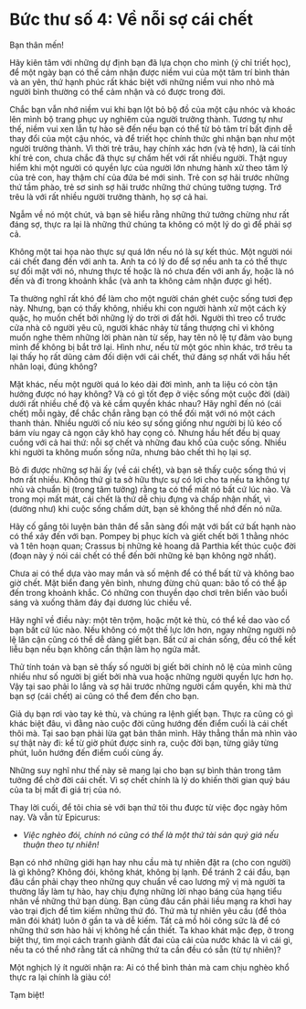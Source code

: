 # Bức thư số 4: Về nỗi sợ cái chết

Bạn thân mến!

Hãy kiên tâm với những dự định bạn đã lựa chọn cho mình (ý chỉ triết học), để một ngày bạn có thể cảm nhận được niềm vui của một tâm trí bình thản và an yên, thứ hạnh phúc rất khác biệt với những niềm vui nho nhỏ mà người bình thường có thể cảm nhận và có được trong đời.

Chắc bạn vẫn nhớ niềm vui khi bạn lột bỏ bộ đồ của một cậu nhóc và khoác lên mình bộ trang phục uy nghiêm của người trưởng thành. Tương tự như thế, niềm vui xen lẫn tự hào sẽ đến nếu bạn có thể từ bỏ tâm trí bất định dễ thay đổi của một cậu nhóc, và để triết học chính thức ghi nhận bạn như một người trưởng thành. Vì thời trẻ trâu, hay chính xác hơn (và tệ hơn), là cái tính khí trẻ con, chưa chắc đã thực sự chấm hết với rất nhiều người. Thật nguy hiểm khi một người có quyền lực của người lớn nhưng hành xử theo tâm lý của trẻ con, hay thậm chí của đứa bé mới sinh. Trẻ con sợ hãi trước những thứ tầm phào, trẻ sơ sinh sợ hãi trước những thứ chúng tưởng tượng. Trớ trêu là với rất nhiều người trưởng thành, họ sợ cả hai.

Ngẫm về nó một chút, và bạn sẽ hiểu rằng những thứ tưởng chừng như rất đáng sợ, thực ra lại là những thứ chúng ta không có một lý do gì để phải sợ cả.

Không một tai họa nào thực sự quá lớn nếu nó là sự kết thúc. Một người nói cái chết đang đến với anh ta. Anh ta có lý do để sợ nếu anh ta có thể thực sự đối mặt với nó, nhưng thực tế hoặc là nó chưa đến với anh ấy, hoặc là nó đến và đi trong khoảnh khắc (và anh ta không cảm nhận được gì hết).

Ta thường nghĩ rất khó để làm cho một người chán ghét cuộc sống tươi đẹp này. Nhưng, bạn có thấy không, nhiều khi con người hành xử một cách kỳ quặc, họ muốn chết bởi những lý do trời ơi đất hỡi. Người thì treo cổ trước cửa nhà cô người yêu cũ, người khác nhảy từ tầng thượng chỉ vì không muốn nghe thêm những lời phàn nàn từ sếp, hay tên nô lệ tự đâm vào bụng mình để không bị bắt trở lại. Hình như, nếu từ một góc nhìn khác, trớ trêu ta lại thấy họ rất dũng cảm đối diện với cái chết, thứ đáng sợ nhất với hầu hết nhân loại, đúng không?

Mặt khác, nếu một người quá lo kéo dài đời mình, anh ta liệu có còn tận hưởng được nó hay không? Và có gì tốt đẹp ở việc sống một cuộc đời (dài) dưới rất nhiều chế độ và kẻ cầm quyền khác nhau? Hãy nghĩ đến nó (cái chết) mỗi ngày, để chắc chắn rằng bạn có thể đối mặt với nó một cách thanh thản. Nhiều người cố níu kéo sự sống giống như người bị lũ kéo cố bám víu ngay cả ngọn cây khô hay cọng cỏ. Nhưng hầu hết đều bị quay cuồng với cả hai thứ: nỗi sợ chết và những đau khổ của cuộc sống. Nhiều khi người ta không muốn sống nữa, nhưng bảo chết thì họ lại sợ.

Bỏ đi được những sợ hãi ấy (về cái chết), và bạn sẽ thấy cuộc sống thú vị hơn rất nhiều. Không thứ gì ta sở hữu thực sự có lợi cho ta nếu ta không tự nhủ và chuẩn bị (trong tâm tưởng) rằng ta có thể mất nó bất cứ lúc nào. Và trong mọi mất mát, cái chết là thứ dễ chịu đựng và chấp nhận nhất, vì (dường như) khi cuộc sống chấm dứt, bạn sẽ không thể nhớ đến nó nữa.

Hãy cố gắng tôi luyện bản thân để sẵn sàng đối mặt với bất cứ bất hạnh nào có thể xảy đến với bạn. Pompey bị phục kích và giết chết bởi 1 thằng nhóc và 1 tên hoạn quan; Crassus bị những kẻ hoang dã Parthia kết thúc cuộc đời (đoạn này ý nói cái chết có thể đến bởi những kẻ bạn không ngờ nhất).

Chưa ai có thể dựa vào may mắn và số mệnh để có thể bất tử và không bao giờ chết. Mặt biển đang yên bình, nhưng đừng chủ quan: bão tố có thể ập đến trong khoảnh khắc. Có những con thuyền dạo chơi trên biển vào buổi sáng và xuống thăm đáy đại dương lúc chiều về.

Hãy nghĩ về điều này: một tên trộm, hoặc một kẻ thù, có thể kề dao vào cổ bạn bất cứ lúc nào. Nếu không có một thế lực lớn hơn, ngay những người nô lệ lân cận cũng có thể dễ dàng giết bạn. Bất cứ ai chán sống, đều có thể kết liễu bạn nếu bạn không cẩn thận làm họ ngứa mắt.

Thử tính toán và bạn sẽ thấy số người bị giết bởi chính nô lệ của mình cũng nhiều như số người bị giết bởi nhà vua hoặc những người quyền lực hơn họ. Vậy tại sao phải lo lắng và sợ hãi trước những người cầm quyền, khi mà thứ bạn sợ (cái chết) ai cũng có thể đem đến cho bạn.

Giả dụ bạn rơi vào tay kẻ thù, và chúng ra lệnh giết bạn. Thực ra cũng có gì khác biệt đâu, vì đằng nào cuộc đời cũng hướng đến điểm cuối là cái chết thôi mà. Tại sao bạn phải lừa gạt bản thân mình. Hãy thẳng thắn mà nhìn vào sự thật này đi: kể từ giờ phút được sinh ra, cuộc đời bạn, từng giây từng phút, luôn hướng đến điểm cuối cùng ấy.

Những suy nghĩ như thế này sẽ mang lại cho bạn sự bình thản trong tâm tưởng để chờ đời cái chết. Vì sợ chết chính là lý do khiến thời gian quý báu của ta bị mất đi giá trị của nó.

Thay lời cuối, để tôi chia sẻ với bạn thứ tôi thu được từ việc đọc ngày hôm nay. Và vẫn từ Epicurus:

- _Việc nghèo đói, chính nó cũng có thể là một thứ tài sản quý giá nếu thuận theo tự nhiên!_

Bạn có nhớ những giới hạn hay nhu cầu mà tự nhiên đặt ra (cho con người) là gì không? Không đói, không khát, không bị lạnh. Để tránh 2 cái đầu, bạn đâu cần phải chạy theo những quy chuẩn về cao lương mỹ vị mà người ta thường lấy làm tự hào, hay chịu đựng những lời nhạo báng của hạng tiểu nhân về những thứ bạn dùng. Bạn cũng đâu cần phải liều mạng ra khơi hay vào trại địch để tìm kiếm những thứ đó. Thứ mà tự nhiên yêu cầu (để thỏa mãn đói khát) luôn ở gần ta và dễ kiếm. Tất cả mồ hôi công sức là để có những thứ sơn hào hải vị không hề cần thiết. Ta khao khát mặc đẹp, ở trong biệt thự, tìm mọi cách tranh giành đất đai của cải của nước khác là vì cái gì, nếu ta có thể nhớ rằng tất cả những thứ ta cần đều có sẵn (từ tự nhiên)?

Một nghịch lý ít người nhận ra: Ai có thể bình thản mà cam chịu nghèo khổ thực ra lại chính là giàu có!

Tạm biệt!